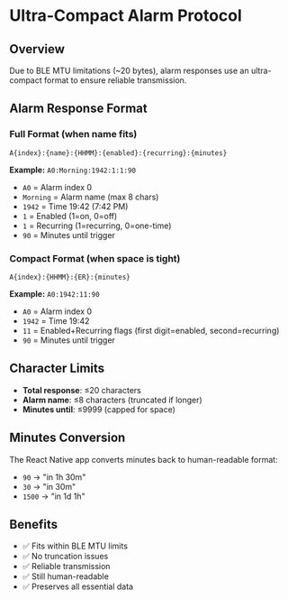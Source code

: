 # Ultra-Compact Alarm Protocol

## Overview

Due to BLE MTU limitations (~20 bytes), alarm responses use an ultra-compact format to ensure reliable transmission.

## Alarm Response Format

### Full Format (when name fits)

```
A{index}:{name}:{HHMM}:{enabled}:{recurring}:{minutes}
```

**Example:** `A0:Morning:1942:1:1:90`

- `A0` = Alarm index 0
- `Morning` = Alarm name (max 8 chars)
- `1942` = Time 19:42 (7:42 PM)
- `1` = Enabled (1=on, 0=off)
- `1` = Recurring (1=recurring, 0=one-time)
- `90` = Minutes until trigger

### Compact Format (when space is tight)

```
A{index}:{HHMM}:{ER}:{minutes}
```

**Example:** `A0:1942:11:90`

- `A0` = Alarm index 0
- `1942` = Time 19:42
- `11` = Enabled+Recurring flags (first digit=enabled, second=recurring)
- `90` = Minutes until trigger

## Character Limits

- **Total response**: ≤20 characters
- **Alarm name**: ≤8 characters (truncated if longer)
- **Minutes until**: ≤9999 (capped for space)

## Minutes Conversion

The React Native app converts minutes back to human-readable format:

- `90` → "in 1h 30m"
- `30` → "in 30m"
- `1500` → "in 1d 1h"

## Benefits

- ✅ Fits within BLE MTU limits
- ✅ No truncation issues
- ✅ Reliable transmission
- ✅ Still human-readable
- ✅ Preserves all essential data
